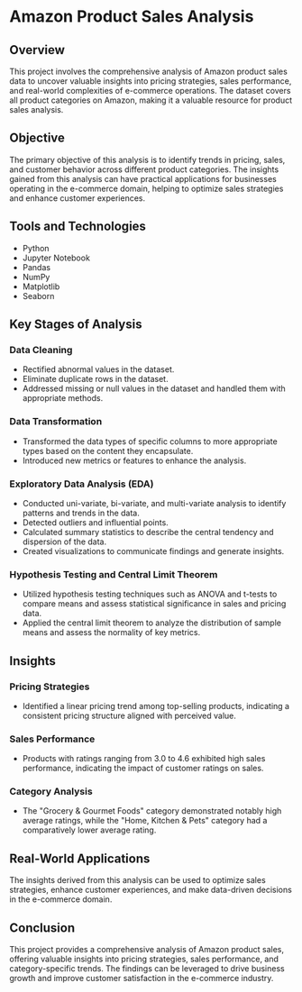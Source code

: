 # Amazon Product Sales Analysis

## Overview

This project involves the comprehensive analysis of Amazon product sales data to uncover valuable insights into pricing strategies, sales performance, and real-world complexities of e-commerce operations. The dataset covers all product categories on Amazon, making it a valuable resource for product sales analysis.

## Objective

The primary objective of this analysis is to identify trends in pricing, sales, and customer behavior across different product categories. The insights gained from this analysis can have practical applications for businesses operating in the e-commerce domain, helping to optimize sales strategies and enhance customer experiences.

## Tools and Technologies

- Python
- Jupyter Notebook
- Pandas
- NumPy
- Matplotlib
- Seaborn

## Key Stages of Analysis

### Data Cleaning

- Rectified abnormal values in the dataset.
- Eliminate duplicate rows in the dataset.
- Addressed missing or null values in the dataset and handled them with appropriate methods.

### Data Transformation

- Transformed the data types of specific columns to more appropriate types based on the content they encapsulate.
- Introduced new metrics or features to enhance the analysis.

### Exploratory Data Analysis (EDA)

- Conducted uni-variate, bi-variate, and multi-variate analysis to identify patterns and trends in the data.
- Detected outliers and influential points.
- Calculated summary statistics to describe the central tendency and dispersion of the data.
- Created visualizations to communicate findings and generate insights.

### Hypothesis Testing and Central Limit Theorem

- Utilized hypothesis testing techniques such as ANOVA and t-tests to compare means and assess statistical significance in sales and pricing data.
- Applied the central limit theorem to analyze the distribution of sample means and assess the normality of key metrics.

## Insights

### Pricing Strategies

- Identified a linear pricing trend among top-selling products, indicating a consistent pricing structure aligned with perceived value.

### Sales Performance

- Products with ratings ranging from 3.0 to 4.6 exhibited high sales performance, indicating the impact of customer ratings on sales.

### Category Analysis

- The "Grocery & Gourmet Foods" category demonstrated notably high average ratings, while the "Home, Kitchen & Pets" category had a comparatively lower average rating.

## Real-World Applications

The insights derived from this analysis can be used to optimize sales strategies, enhance customer experiences, and make data-driven decisions in the e-commerce domain.

## Conclusion

This project provides a comprehensive analysis of Amazon product sales, offering valuable insights into pricing strategies, sales performance, and category-specific trends. The findings can be leveraged to drive business growth and improve customer satisfaction in the e-commerce industry.

